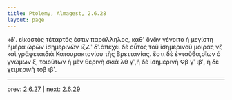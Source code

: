 ```yaml
---
title: Ptolemy, Almagest, 2.6.28
layout: page
---
```


κδʹ. εἰκοστὸς τέταρτός ἐστιν παράλληλος, καθ' ὃνἂν γένοιτο ἡ μεγίστη ἡμέρα ὡρῶν ἰσημερινῶν ιζ∠ʹ δʹ.ἀπέχει δὲ οὗτος τοῦ ἰσημερινοῦ μοίρας νζ καὶ γράφεταιδιὰ Κατουρακτονίου τῆς Βρεττανίας. ἔστι δὲ ἐνταῦθα,οἵων ὁ γνώμων ξ, τοιούτων ἡ μὲν θερινὴ σκιὰ λθ γʹ,ἡ δὲ ἰσημερινὴ Ϙβ γʹ ιβʹ, ἡ δὲ χειμερινὴ τοβ ιβʹ.

---

prev: [2.6.27](../2.6.27/) | next: [2.6.29](../2.6.29/)

